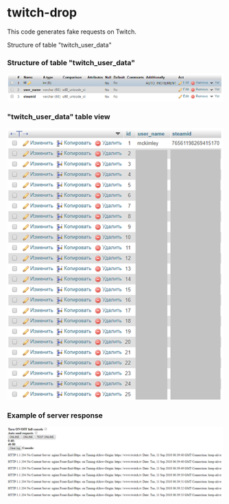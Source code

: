 # twitch-drop

This code generates fake requests on Twitch.

Structure of table "twitch_user_data"

###  Structure of table "twitch_user_data"

![screen](https://raw.githubusercontent.com/Shitovdm/twitch-drop/master/description/table_structure.PNG)   

###  "twitch_user_data" table view

![screen](https://raw.githubusercontent.com/Shitovdm/twitch-drop/master/description/table.PNG)   


###  Example of server response 

![screen](https://raw.githubusercontent.com/Shitovdm/twitch-drop/master/description/requests.PNG)
